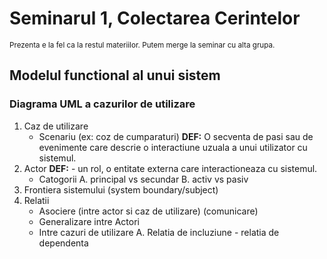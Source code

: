 # Seminarul 1, Colectarea Cerintelor

<sub>Prezenta e la fel ca la restul materiilor. Putem merge la seminar cu alta grupa.</sub>

## Modelul functional al unui sistem
### Diagrama UML a cazurilor de utilizare

1. Caz de utilizare
   - Scenariu (ex: coz de cumparaturi)
      **DEF:** O secventa de pasi sau de evenimente care descrie o interactiune uzuala a unui utilizator cu sistemul.
2. Actor
    **DEF:** - un rol, o entitate externa care interactioneaza cu sistemul.
    - Catogorii 
        A. principal vs secundar
        B. activ vs pasiv
3. Frontiera sistemului (system boundary/subject)
4. Relatii
    - Asociere (intre actor si caz de utilizare) (comunicare)
    - Generalizare intre Actori
    - Intre cazuri de utilizare
        A. Relatia de incluziune - relatia de dependenta



    
